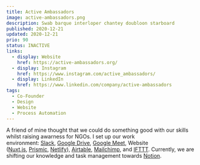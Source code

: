 ```yaml
---
title: Active Ambassadors
image: active-ambassadors.png
description: Swab barque interloper chantey doubloon starboard
published: 2020-12-21
updated: 2020-12-21
prio: 90
status: INACTIVE
links:
  - display: Website
    href: https://active-ambassadors.org/
  - display: Instagram
    href: https://www.instagram.com/active_ambassadors/
  - display: LinkedIn
    href: https://www.linkedin.com/company/active-ambassadors
tags:
  - Co-Founder
  - Design
  - Website
  - Process Automation
---
```


A friend of mine thought that we could do something good with our skills whilst raising awarness for NGOs. I set up our work environment: [Slack](https://slack.com/intl/en-de/), [Google Drive](https://www.google.com/intl/en_in/drive/), [Google Meet](https://meet.google.com/), Website ([Nuxt.js](https://nuxtjs.org/), [Prismic](https://prismic.io/), [Netlify](https://www.netlify.com/)), [Airtable](https://airtable.com/), [Mailchimp](https://mailchimp.com/), and [IFTTT](https://ifttt.com/). Currently, we are shifting our knowledge and task management towards [Notion](https://www.notion.so/).
